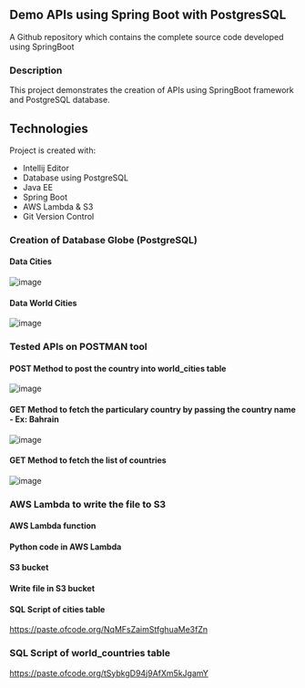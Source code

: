 
## Demo APIs using Spring Boot with PostgresSQL
A Github repository which contains the complete source code developed using SpringBoot

### Description
This project demonstrates the creation of APIs using SpringBoot framework and PostgreSQL database. 

## Technologies
Project is created with:
  * Intellij Editor
  * Database using PostgreSQL
  *	Java EE
  *	Spring Boot
  *	AWS Lambda & S3
  *	Git Version Control


### Creation of Database Globe (PostgreSQL)
#### Data Cities 
![image](https://i.imgur.com/1A5CZ22.png})

#### Data World Cities

![image](https://i.imgur.com/2uOpfyw.png})


### Tested APIs on POSTMAN tool

#### POST Method to post the country into world_cities table
![image](https://i.imgur.com/gzgip34.png})

#### GET Method to fetch the particulary country by passing the country name - Ex: Bahrain
![image](https://i.imgur.com/J7Bm0fe.png})

#### GET Method to fetch the list of countries
![image](https://i.imgur.com/ISnOJv4.png})

### AWS Lambda to write the file to S3

#### AWS Lambda function 
#### Python code in AWS Lambda
#### S3 bucket 
#### Write file in S3 bucket 

#### SQL Script of cities table
https://paste.ofcode.org/NqMFsZaimStfghuaMe3fZn

### SQL Script of world_countries table
https://paste.ofcode.org/tSybkgD94j9AfXm5kJgamY








